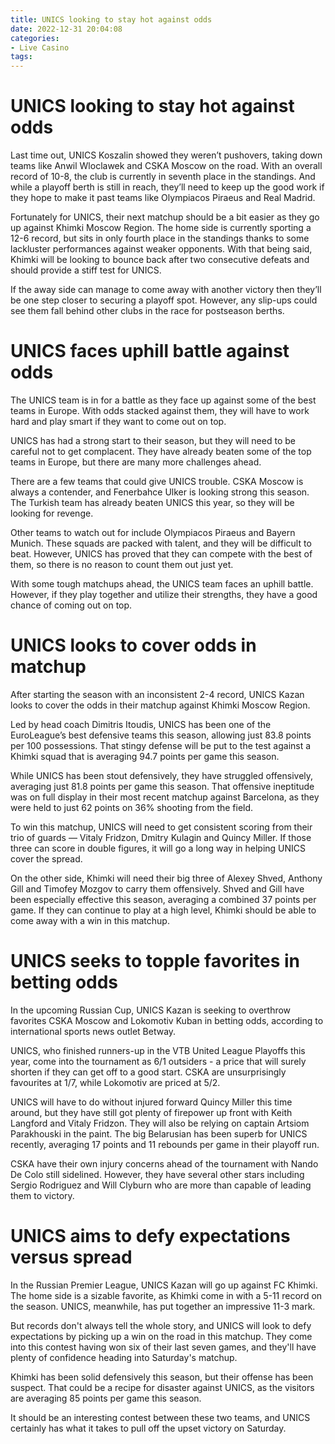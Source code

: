 ```yaml
---
title: UNICS looking to stay hot against odds
date: 2022-12-31 20:04:08
categories:
- Live Casino
tags:
---
```



#  UNICS looking to stay hot against odds

Last time out, UNICS Koszalin showed they weren’t pushovers, taking down teams like Anwil Wloclawek and CSKA Moscow on the road. With an overall record of 10-8, the club is currently in seventh place in the standings. And while a playoff berth is still in reach, they’ll need to keep up the good work if they hope to make it past teams like Olympiacos Piraeus and Real Madrid.

Fortunately for UNICS, their next matchup should be a bit easier as they go up against Khimki Moscow Region. The home side is currently sporting a 12-6 record, but sits in only fourth place in the standings thanks to some lackluster performances against weaker opponents. With that being said, Khimki will be looking to bounce back after two consecutive defeats and should provide a stiff test for UNICS.

If the away side can manage to come away with another victory then they’ll be one step closer to securing a playoff spot. However, any slip-ups could see them fall behind other clubs in the race for postseason berths.

#  UNICS faces uphill battle against odds

 
The UNICS team is in for a battle as they face up against some of the best teams in Europe. With odds stacked against them, they will have to work hard and play smart if they want to come out on top.

UNICS has had a strong start to their season, but they will need to be careful not to get complacent. They have already beaten some of the top teams in Europe, but there are many more challenges ahead.

There are a few teams that could give UNICS trouble. CSKA Moscow is always a contender, and Fenerbahce Ulker is looking strong this season. The Turkish team has already beaten UNICS this year, so they will be looking for revenge.

Other teams to watch out for include Olympiacos Piraeus and Bayern Munich. These squads are packed with talent, and they will be difficult to beat. However, UNICS has proved that they can compete with the best of them, so there is no reason to count them out just yet.

With some tough matchups ahead, the UNICS team faces an uphill battle. However, if they play together and utilize their strengths, they have a good chance of coming out on top.

#  UNICS looks to cover odds in matchup

After starting the season with an inconsistent 2-4 record, UNICS Kazan looks to cover the odds in their matchup against Khimki Moscow Region.

Led by head coach Dimitris Itoudis, UNICS has been one of the EuroLeague’s best defensive teams this season, allowing just 83.8 points per 100 possessions. That stingy defense will be put to the test against a Khimki squad that is averaging 94.7 points per game this season.

While UNICS has been stout defensively, they have struggled offensively, averaging just 81.8 points per game this season. That offensive ineptitude was on full display in their most recent matchup against Barcelona, as they were held to just 62 points on 36% shooting from the field.

To win this matchup, UNICS will need to get consistent scoring from their trio of guards — Vitaly Fridzon, Dmitry Kulagin and Quincy Miller. If those three can score in double figures, it will go a long way in helping UNICS cover the spread.

On the other side, Khimki will need their big three of Alexey Shved, Anthony Gill and Timofey Mozgov to carry them offensively. Shved and Gill have been especially effective this season, averaging a combined 37 points per game. If they can continue to play at a high level, Khimki should be able to come away with a win in this matchup.

#  UNICS seeks to topple favorites in betting odds

In the upcoming Russian Cup, UNICS Kazan is seeking to overthrow favorites CSKA Moscow and Lokomotiv Kuban in betting odds, according to international sports news outlet Betway.

UNICS, who finished runners-up in the VTB United League Playoffs this year, come into the tournament as 6/1 outsiders - a price that will surely shorten if they can get off to a good start. CSKA are unsurprisingly favourites at 1/7, while Lokomotiv are priced at 5/2.

UNICS will have to do without injured forward Quincy Miller this time around, but they have still got plenty of firepower up front with Keith Langford and Vitaly Fridzon. They will also be relying on captain Artsiom Parakhouski in the paint. The big Belarusian has been superb for UNICS recently, averaging 17 points and 11 rebounds per game in their playoff run.

CSKA have their own injury concerns ahead of the tournament with Nando De Colo still sidelined. However, they have several other stars including Sergio Rodriguez and Will Clyburn who are more than capable of leading them to victory.

#  UNICS aims to defy expectations versus spread

In the Russian Premier League, UNICS Kazan will go up against FC Khimki. The home side is a sizable favorite, as Khimki come in with a 5-11 record on the season. UNICS, meanwhile, has put together an impressive 11-3 mark.

But records don't always tell the whole story, and UNICS will look to defy expectations by picking up a win on the road in this matchup. They come into this contest having won six of their last seven games, and they'll have plenty of confidence heading into Saturday's matchup.

Khimki has been solid defensively this season, but their offense has been suspect. That could be a recipe for disaster against UNICS, as the visitors are averaging 85 points per game this season.

It should be an interesting contest between these two teams, and UNICS certainly has what it takes to pull off the upset victory on Saturday.